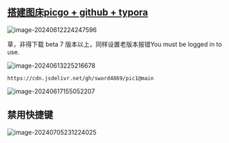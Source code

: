 ## [搭建图床picgo + github + typora](https://blog.csdn.net/xdnxl/article/details/129466060)

![image-20240612224247596](https://cdn.jsdelivr.net/gh/sword4869/pic1@main/images/202406171553828.png)

草，非得下载 beta 7 版本以上，同样设置老版本报错You must be logged in to use.

![image-20240613225216678](https://cdn.jsdelivr.net/gh/sword4869/pic1@main/images/202406171554153.png)

```
https://cdn.jsdelivr.net/gh/sword4869/pic1@main
```



![image-20240617155052207](https://cdn.jsdelivr.net/gh/sword4869/pic1@main/images/202406171550309.png)

## 禁用快捷键

![image-20240705231224025](https://cdn.jsdelivr.net/gh/sword4869/pic1@main/images/202407052312074.png)
